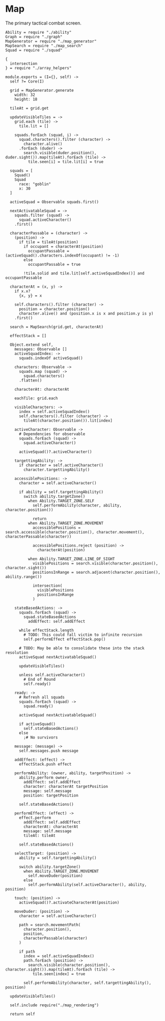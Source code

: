 Map
===

The primary tactical combat screen.

    Ability = require "./ability"
    Graph = require "./graph"
    MapGenerator = require "./map_generator"
    MapSearch = require "./map_search"
    Squad = require "./squad"

    {
      intersection
    } = require "./array_helpers"

    module.exports = (I={}, self) ->
      self ?= Core(I)

      grid = MapGenerator.generate
        width: 32
        height: 18

      tileAt = grid.get

      updateVisibleTiles = ->
        grid.each (tile) ->
          tile.lit = []

        squads.forEach (squad, i) ->
          squad.characters().filter (character) ->
            character.alive()
          .forEach (duder) ->
            search.visible(duder.position(), duder.sight()).map(tileAt).forEach (tile) ->
              tile.seen[i] = tile.lit[i] = true

      squads = [
        Squad()
        Squad
          race: "goblin"
          x: 30
      ]

      activeSquad = Observable squads.first()

      nextActivatableSquad = ->
        squads.filter (squad) ->
          squad.activeCharacter()
        .first()

      characterPassable = (character) ->
        (position) ->
          if tile = tileAt(position)
            if occupant = characterAt(position)
              occupantPassable = (activeSquad().characters.indexOf(occupant) != -1)
            else
              occupantPassable = true

            !tile.solid and tile.lit[self.activeSquadIndex()] and occupantPassable

      characterAt = (x, y) ->
        if x.x?
          {x, y} = x

        self.characters().filter (character) ->
          position = character.position()
          character.alive() and (position.x is x and position.y is y)
        .first()

      search = MapSearch(grid.get, characterAt)

      effectStack = []

      Object.extend self,
        messages: Observable []
        activeSquadIndex: ->
          squads.indexOf activeSquad()

        characters: Observable ->
          squads.map (squad) ->
            squad.characters()
          .flatten()

        characterAt: characterAt

        eachTile: grid.each

        visibleCharacters: ->
          index = self.activeSquadIndex()
          self.characters().filter (character) ->
            tileAt(character.position()).lit[index]

        activeCharacter: Observable ->
          # Dependencies for observable
          squads.forEach (squad) ->
            squad.activeCharacter()

          activeSquad()?.activeCharacter()

        targettingAbility: ->
          if character = self.activeCharacter()
            character.targettingAbility()

        accessiblePositions: ->
          character = self.activeCharacter()

          if ability = self.targettingAbility()
            switch ability.targetZone()
              when Ability.TARGET_ZONE.SELF
                self.performAbility(character, ability, character.position())

                return
              when Ability.TARGET_ZONE.MOVEMENT
                accessiblePositions = search.accessible(character.position(), character.movement(), characterPassable(character))

                accessiblePositions.reject (position) ->
                  characterAt(position)

              when Ability.TARGET_ZONE.LINE_OF_SIGHT
                visiblePositions = search.visible(character.position(), character.sight())
                positionsInRange = search.adjacent(character.position(), ability.range())

                intersection(
                  visiblePositions
                  positionsInRange
                )

        stateBasedActions: ->
          squads.forEach (squad) ->
            squad.stateBasedActions
              addEffect: self.addEffect

          while effectStack.length
            # TODO: This could fall victim to infinite recursion
            self.performEffect effectStack.pop()

          # TODO: May be able to consolidate these into the stack resolution
          activeSquad nextActivatableSquad()

          updateVisibleTiles()

          unless self.activeCharacter()
            # End of Round
            self.ready()

        ready: ->
          # Refresh all squads
          squads.forEach (squad) ->
            squad.ready()

          activeSquad nextActivatableSquad()

          if activeSquad()
            self.stateBasedActions()
          else
            ;# No survivors

        message: (message) ->
          self.messages.push message

        addEffect: (effect) ->
          effectStack.push effect

        performAbility: (owner, ability, targetPosition) ->
          ability.perform owner,
            addEffect: self.addEffect
            character: characterAt targetPosition
            message: self.message
            position: targetPosition

          self.stateBasedActions()

        performEffect: (effect) ->
          effect.perform
            addEffect: self.addEffect
            characterAt: characterAt
            message: self.message
            tileAt: tileAt

          self.stateBasedActions()

        selectTarget: (position) ->
          ability = self.targettingAbility()

          switch ability.targetZone()
            when Ability.TARGET_ZONE.MOVEMENT
              self.moveDuder(position)
            else
              self.performAbility(self.activeCharacter(), ability, position)

        touch: (position) ->
          activeSquad()?.activateCharacterAt(position)

        moveDuder: (position) ->
          character = self.activeCharacter()

          path = search.movementPath(
            character.position(),
            position,
            characterPassable(character)
          )

          if path
            index = self.activeSquadIndex()
            path.forEach (position) ->
              search.visible(character.position(), character.sight()).map(tileAt).forEach (tile) ->
                tile.seen[index] = true

            self.performAbility(character, self.targettingAbility(), position)

      updateVisibleTiles()

      self.include require("./map_rendering")

      return self
